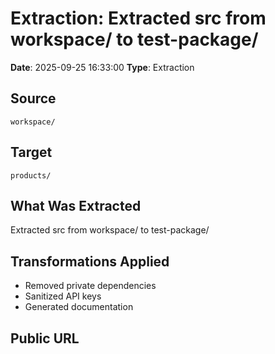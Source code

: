 # Extraction: Extracted src from workspace/ to test-package/

**Date**: 2025-09-25 16:33:00
**Type**: Extraction

## Source
`workspace/`

## Target
`products/`

## What Was Extracted
Extracted src from workspace/ to test-package/

## Transformations Applied
- Removed private dependencies
- Sanitized API keys
- Generated documentation

## Public URL

